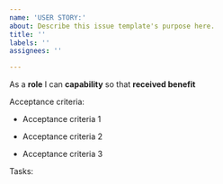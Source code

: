 ```yaml
---
name: 'USER STORY:'
about: Describe this issue template's purpose here.
title: ''
labels: ''
assignees: ''

---
```


As a **role** I can **capability** so that **received benefit**

Acceptance criteria:

- Acceptance criteria 1

- Acceptance criteria 2

- Acceptance criteria 3

Tasks:
